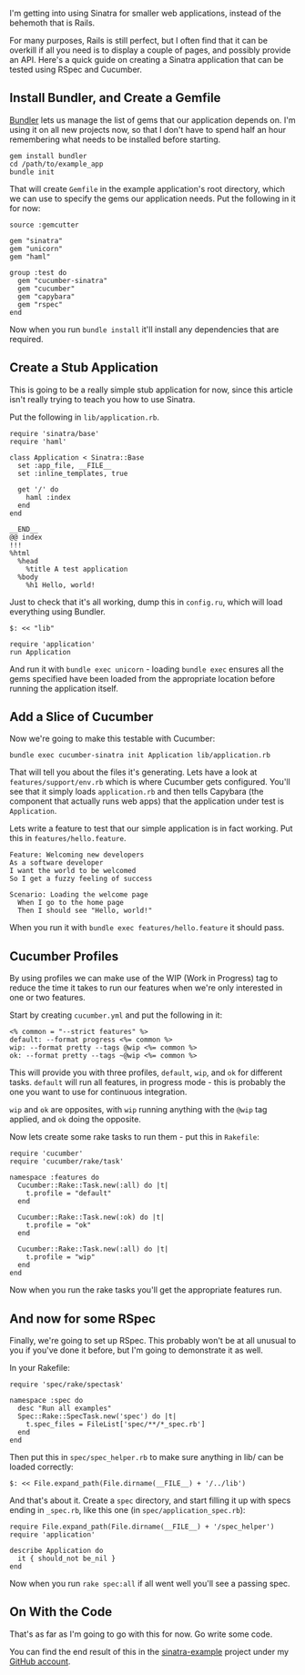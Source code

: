 I'm getting into using Sinatra for smaller web applications, instead of the behemoth that is Rails.

For many purposes, Rails is still perfect, but I often find that it can be overkill if all you need
is to display a couple of pages, and possibly provide an API. Here's a quick guide on creating a
Sinatra application that can be tested using RSpec and Cucumber.

Install Bundler, and Create a Gemfile
-------------------------------------

[Bundler](http://gembundler.com) lets us manage the list of gems that our application depends on. I'm
using it on all new projects now, so that I don't have to spend half an hour remembering what needs to
be installed before starting.

    gem install bundler
    cd /path/to/example_app
    bundle init

That will create `Gemfile` in the example application's root directory, which we can use to specify the
gems our application needs. Put the following in it for now:

    source :gemcutter

    gem "sinatra"
    gem "unicorn"
    gem "haml"

    group :test do
      gem "cucumber-sinatra"
      gem "cucumber"
      gem "capybara"
      gem "rspec"
    end

Now when you run `bundle install` it'll install any dependencies that are required.

Create a Stub Application
-------------------------

This is going to be a really simple stub application for now, since this article isn't really trying to
teach you how to use Sinatra.

Put the following in `lib/application.rb`.

    require 'sinatra/base'
    require 'haml'

    class Application < Sinatra::Base
      set :app_file, __FILE__
      set :inline_templates, true

      get '/' do
        haml :index
      end
    end

    __END__
    @@ index
    !!!
    %html
      %head
        %title A test application
      %body
        %h1 Hello, world!

Just to check that it's all working, dump this in `config.ru`, which will load everything using 
Bundler.

    $: << "lib"

    require 'application'
    run Application

And run it with `bundle exec unicorn` - loading `bundle exec` ensures all the gems specified have been
loaded from the appropriate location before running the application itself.

Add a Slice of Cucumber
-----------------------

Now we're going to make this testable with Cucumber:

    bundle exec cucumber-sinatra init Application lib/application.rb

That will tell you about the files it's generating. Lets have a look at `features/support/env.rb` which
is where Cucumber gets configured. You'll see that it simply loads `application.rb` and then tells
Capybara (the component that actually runs web apps) that the application under test is `Application`.

Lets write a feature to test that our simple application is in fact working. Put this in 
`features/hello.feature`.

    Feature: Welcoming new developers
    As a software developer
    I want the world to be welcomed
    So I get a fuzzy feeling of success

    Scenario: Loading the welcome page
      When I go to the home page
      Then I should see "Hello, world!"

When you run it with `bundle exec features/hello.feature` it should pass.

Cucumber Profiles
-----------------

By using profiles we can make use of the WIP (Work in Progress) tag to reduce the time it takes to run
our features when we're only interested in one or two features.

Start by creating `cucumber.yml` and put the following in it:
    
    <% common = "--strict features" %>
    default: --format progress <%= common %>
    wip: --format pretty --tags @wip <%= common %>
    ok: --format pretty --tags ~@wip <%= common %>

This will provide you with three profiles, `default`, `wip`, and `ok` for different tasks. `default` will
run all features, in progress mode - this is probably the one you want to use for continuous integration.

`wip` and `ok` are opposites, with `wip` running anything with the `@wip` tag applied, and `ok` doing
the opposite.

Now lets create some rake tasks to run them - put this in `Rakefile`:

    require 'cucumber'
    require 'cucumber/rake/task'
    
    namespace :features do
      Cucumber::Rake::Task.new(:all) do |t|
        t.profile = "default"
      end

      Cucumber::Rake::Task.new(:ok) do |t|
        t.profile = "ok"
      end
      
      Cucumber::Rake::Task.new(:all) do |t|
        t.profile = "wip"
      end
    end

Now when you run the rake tasks you'll get the appropriate features run.

And now for some RSpec
----------------------

Finally, we're going to set up RSpec. This probably won't be at all unusual to you if you've done it
before, but I'm going to demonstrate it as well.

In your Rakefile:

    require 'spec/rake/spectask'
    
    namespace :spec do
      desc "Run all examples"
      Spec::Rake::SpecTask.new('spec') do |t|
        t.spec_files = FileList['spec/**/*_spec.rb']
      end
    end

Then put this in `spec/spec_helper.rb` to make sure anything in lib/ can be loaded correctly:

    $: << File.expand_path(File.dirname(__FILE__) + '/../lib')

And that's about it. Create a `spec` directory, and start filling it up with specs ending in `_spec.rb`,
like this one (in `spec/application_spec.rb`):
    
    require File.expand_path(File.dirname(__FILE__) + '/spec_helper')
    require 'application'

    describe Application do
      it { should_not be_nil }
    end

Now when you run `rake spec:all` if all went well you'll see a passing spec.

On With the Code
----------------

That's as far as I'm going to go with this for now. Go write some code.

You can find the end result of this in the [sinatra-example](http://github.com/jellybob/sinatra-example)
project under my [GitHub account](http://github.com/jellybob/).
